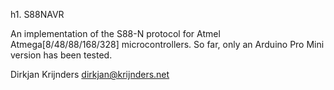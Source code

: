h1. S88NAVR

An implementation of the S88-N protocol for Atmel Atmega[8/48/88/168/328] microcontrollers. So far, only an Arduino Pro Mini version has been tested.

Dirkjan Krijnders
<dirkjan@krijnders.net>
